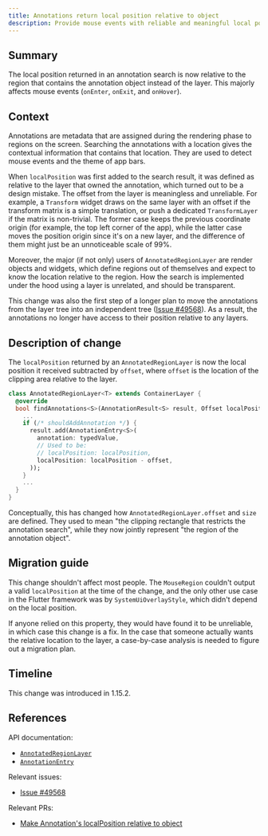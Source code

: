 ```yaml
---
title: Annotations return local position relative to object
description: Provide mouse events with reliable and meaningful local positions.
---
```


## Summary

The local position returned in an annotation search is now
relative to the region that contains the annotation object
instead of the layer. This majorly affects mouse events
(`onEnter`, `onExit`, and `onHover`).

## Context

Annotations are metadata that are assigned during the
rendering phase to regions on the screen.
Searching the annotations with a location gives the
contextual information that contains that location.
They are used to detect mouse events and the theme of app bars.

When `localPosition` was first added to the search result,
it was defined as relative to the layer that owned the annotation,
which turned out to be a design mistake.
The offset from the layer is meaningless and unreliable.
For example, a `Transform` widget draws on the same layer
with an offset if the transform matrix is a simple translation,
or push a dedicated `TransformLayer` if the matrix is non-trivial.
The former case keeps the previous coordinate origin
(for example, the top left corner of the app),
while the latter case moves the position origin since
it's on a new layer, and the difference of them might
just be an unnoticeable scale of 99%.

Moreover, the major (if not only) users of
`AnnotatedRegionLayer` are render objects and widgets,
which define regions out of themselves and expect to
know the location relative to the region.
How the search is implemented under the hood using
a layer is unrelated, and should be transparent.

This change was also the first step of a longer plan to
move the annotations from the layer tree into an
independent tree ([Issue #49568][]).
As a result, the annotations no longer have access to
their position relative to any layers.

## Description of change

The `localPosition` returned by an `AnnotatedRegionLayer`
is now the local position it received subtracted by `offset`,
where `offset` is the location of the clipping area relative
to the layer.

```dart
class AnnotatedRegionLayer<T> extends ContainerLayer {
  @override
  bool findAnnotations<S>(AnnotationResult<S> result, Offset localPosition, { @required bool onlyFirst }) {
    ...
    if (/* shouldAddAnnotation */) {
      result.add(AnnotationEntry<S>(
        annotation: typedValue,
        // Used to be:
        // localPosition: localPosition,
        localPosition: localPosition - offset,
      ));
    }
    ...
  }
}
```

Conceptually, this has changed how `AnnotatedRegionLayer.offset`
and `size` are defined. They used to mean
"the clipping rectangle that restricts the annotation search",
while they now jointly represent
"the region of the annotation object".

## Migration guide

This change shouldn't affect most people.
The `MouseRegion` couldn't output a valid `localPosition`
at the time of the change,
and the only other use case in the Flutter framework was
by `SystemUiOverlayStyle`, which didn't
depend on the local position.

If anyone relied on this property,
they would have found it to be unreliable,
in which case this change is a fix.
In the case that someone actually wants the relative
location to the layer, a case-by-case analysis is
needed to figure out a migration plan.

## Timeline

This change was introduced in 1.15.2.

## References

API documentation:
* [`AnnotatedRegionLayer`][]
* [`AnnotationEntry`][]

Relevant issues:
* [Issue #49568][]

Relevant PRs:
* [Make Annotation's localPosition relative to object][]

[`AnnotatedRegionLayer`]: {{site.api}}/flutter/rendering/AnnotatedRegionLayer-class.html
[`AnnotationEntry`]: {{site.api}}/flutter/rendering/AnnotationEntry-class.html
[Issue #49568]: {{site.github}}/flutter/flutter/issues/49568
[Make Annotation's localPosition relative to object]: {{site.github}}/flutter/flutter/pull/50157
